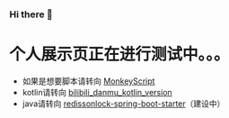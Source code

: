 ### Hi there 👋


# 个人展示页正在进行测试中。。。

- 如果是想要脚本请转向 [MonkeyScript](https://github.com/pdkst/MonkeyScript)
- kotlin请转向 [bilibili_danmu_kotlin_version](https://github.com/pdkst/bilibili_danmu_kotlin_version)
- java请转向 [redissonlock-spring-boot-starter](https://github.com/pdkst/redissonlock-spring-boot-starter)（建设中）

<!--
**pdkst/pdkst** is a ✨ _special_ ✨ repository because its `README.md` (this file) appears on your GitHub profile.

Here are some ideas to get you started:

- 🔭 I’m currently working on ...
- 🌱 I’m currently learning ...
- 👯 I’m looking to collaborate on ...
- 🤔 I’m looking for help with ...
- 💬 Ask me about ...
- 📫 How to reach me: ...
- 😄 Pronouns: ...
- ⚡ Fun fact: ...
-->
